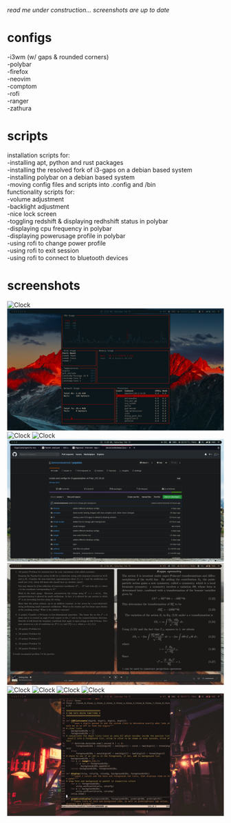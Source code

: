 *read me under construction... screenshots are up to date*

# configs  
-i3wm (w/ gaps & rounded corners)  
-polybar  
-firefox  
-neovim  
-comptom  
-rofi  
-ranger  
-zathura  
# scripts  
installation scripts for:  
-installing apt, python and rust packages  
-installing the resolved fork of i3-gaps on a debian based system  
-installing polybar on a debian based system  
-moving config files and scripts into .config and /bin  
functionality scripts for:  
-volume adjustment  
-backlight adjustment  
-nice lock screen  
-toggling redshift & displaying redhshift status in polybar  
-displaying cpu frequency in polybar  
-displaying powerusage profile in polybar  
-using rofi to change power profile  
-using rofi to exit session  
-using rofi to connect to bluetooth devices  
# screenshots  
![Clock](/screenshots/2020-02-15-025155_3200x1800_scrot.png)
![Clock](/screenshots/2020-02-15-022234_3200x1800_scrot.png)
![Clock](/screenshots/2020-02-15-025728_3200x1800_scrot.png)
![Clock](/screenshots/2020-02-15-025019_3200x1800_scrot.png)
![Clock](/screenshots/2020-02-15-023947_3200x1800_scrot.png)
![Clock](/screenshots/2020-02-15-023655_3200x1800_scrot.png)
![Clock](/screenshots/2020-02-15-022833_3200x1800_scrot.png)
![Clock](/screenshots/2020-02-15-022749_3200x1800_scrot.png)
![Clock](/screenshots/2020-02-15-022459_3200x1800_scrot.png)
![Clock](/screenshots/2020-02-15-022425_3200x1800_scrot.png)
![Clock](/screenshots/2020-02-15-022341_3200x1800_scrot.png)
